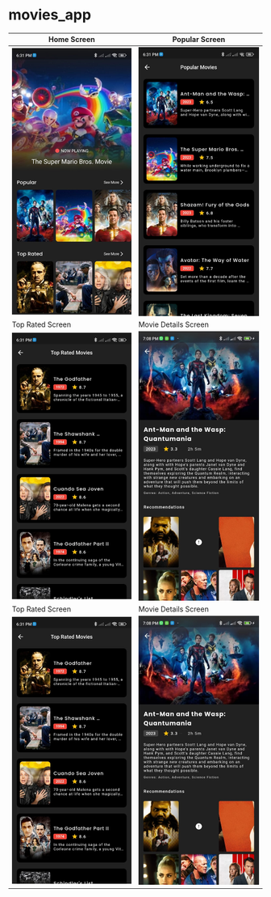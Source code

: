 # movies_app




| Home Screen | Popular Screen                       |
|------|-------------------------------------------|
|<img src="assets/images/HomeScreen.jpg" width="400">| <img src="assets/images/PopularScreen.jpg" width="400"> |
| Top Rated Screen  | Movie Details Screen                       |
| <img src="assets/images/TopRatedScreen.jpg" width="400"> | <img src="assets/images/MovieDetails.jpg" width="400"> |
| Top Rated Screen  | Movie Details Screen                       |
| <img src="assets/images/TopRatedScreen.jpg" width="400"> | <img src="assets/images/MovieDetails.jpg" width="400"> |

